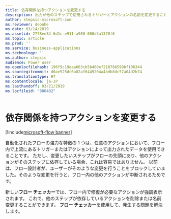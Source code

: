 ```yaml
---
title: 依存関係を持つアクションを変更する
description: 出力が他のステップで使用されるトリガーとアクションの名前を変更すること、および削除することができるようになりました。
author: stepsic-microsoft-com
ms.reviewer: deonhe
ms.date: 03/14/2019
ms.assetid: 2778ee84-6d1c-e911-a980-000d3a1378f6
ms.topic: article
ms.prod: ''
ms.service: business-applications
ms.technology: ''
ms.author: stepsic
audience: Power user
ms.openlocfilehash: 196f9c19eaa663cb5b460ef218786599bf106344
ms.sourcegitcommit: d0ae525dc6a82af6449204a4bdb8dc57a04d2b74
ms.translationtype: HT
ms.contentlocale: ja-JP
ms.lasthandoff: 03/21/2019
ms.locfileid: "880482"
---
```

# <a name="change-actions-that-have-dependencies"></a>依存関係を持つアクションを変更する


[!include[microsoft-flow banner](../includes/microsoft-flow.md)]

自動化されたフローの強力な特徴の 1 つは、任意のアクションにおいて、フロー内で上流にあるトリガーまたはアクションによって出力されたデータを使用できることです。 ただし、変更したいステップがフローの先頭にあり、他のアクションがそのステップに依存している場合、これは容易ではありません。 以前は、フロー設計者が、ユーザーがそのような変更を行うことをブロックしていました。そのような変更を行うと、フロー内の他のアクションが中断されるためです。

新しい**フロー チェッカー**では、フロー内で修復が必要なアクションが強調表示されます。 これで、他のステップが依存しているアクションを削除または名前変更することができます。 **フロー チェッカー**を使用して、発生する問題を解決します。